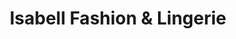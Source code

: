 ---
title: "Isabell Fashion & Lingerie"
url: /lauf-a-d-pegnitz/isabell-fashion-und-lingerie/
shop: Kleidung
---